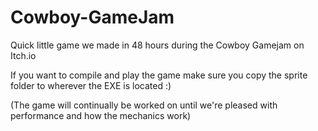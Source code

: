 # Cowboy-GameJam

Quick little game we made in 48 hours during the Cowboy Gamejam on Itch.io

If you want to compile and play the game make sure you copy the sprite folder to wherever the EXE is located :)

(The game will continually be worked on until we're pleased with performance and how the mechanics work)
